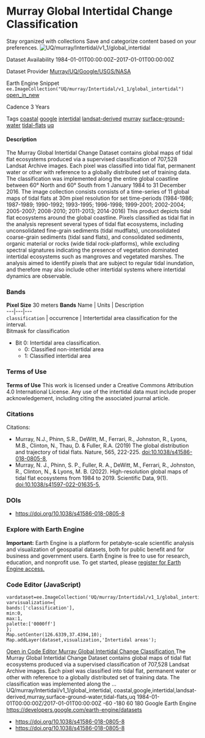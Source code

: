  
#  Murray Global Intertidal Change Classification 
Stay organized with collections  Save and categorize content based on your preferences. 
![UQ/murray/Intertidal/v1_1/global_intertidal](https://developers.google.com/earth-engine/datasets/images/UQ/UQ_murray_Intertidal_v1_1_global_intertidal_sample.png) 

Dataset Availability
    1984-01-01T00:00:00Z–2017-01-01T00:00:00Z 

Dataset Provider
     [ Murray/UQ/Google/USGS/NASA ](https://intertidal.app) 

Earth Engine Snippet
     `    ee.ImageCollection("UQ/murray/Intertidal/v1_1/global_intertidal")   ` [ open_in_new ](https://code.earthengine.google.com/?scriptPath=Examples:Datasets/UQ/UQ_murray_Intertidal_v1_1_global_intertidal) 

Cadence
    3 Years 

Tags
     [coastal](https://developers.google.com/earth-engine/datasets/tags/coastal) [google](https://developers.google.com/earth-engine/datasets/tags/google) [intertidal](https://developers.google.com/earth-engine/datasets/tags/intertidal) [landsat-derived](https://developers.google.com/earth-engine/datasets/tags/landsat-derived) [murray](https://developers.google.com/earth-engine/datasets/tags/murray) [surface-ground-water](https://developers.google.com/earth-engine/datasets/tags/surface-ground-water) [tidal-flats](https://developers.google.com/earth-engine/datasets/tags/tidal-flats) [uq](https://developers.google.com/earth-engine/datasets/tags/uq)
#### Description
The Murray Global Intertidal Change Dataset contains global maps of tidal flat ecosystems produced via a supervised classification of 707,528 Landsat Archive images. Each pixel was classified into tidal flat, permanent water or other with reference to a globally distributed set of training data.
The classification was implemented along the entire global coastline between 60° North and 60° South from 1 January 1984 to 31 December 2016. The image collection consists consists of a time-series of 11 global maps of tidal flats at 30m pixel resolution for set time-periods (1984-1986; 1987-1989; 1990-1992; 1993-1995; 1996-1998; 1999-2001; 2002-2004; 2005-2007; 2008-2010; 2011-2013; 2014-2016)
This product depicts tidal flat ecosystems around the global coastline.
Pixels classified as tidal flat in the analysis represent several types of tidal flat ecosystems, including unconsolidated fine-grain sediments (tidal mudflats), unconsolidated coarse-grain sediments (tidal sand flats), and consolidated sediments, organic material or rocks (wide tidal rock-platforms), while excluding spectral signatures indicating the presence of vegetation dominated intertidal ecosystems such as mangroves and vegetated marshes. The analysis aimed to identify pixels that are subject to regular tidal inundation, and therefore may also include other intertidal systems where intertidal dynamics are observable.
### Bands
**Pixel Size** 30 meters 
**Bands**
Name | Units | Description  
---|---|---  
`classification` | occurrence | Intertertidal area classification for the interval.  
Bitmask for classification
  * Bit 0: Intertidal area classification. 
    * 0: Classified non-intertidal area
    * 1: Classified intertidal area

  
### Terms of Use
**Terms of Use**
This work is licensed under a Creative Commons Attribution 4.0 International License.
Any use of the intertidal data must include proper acknowledgement, including citing the associated journal article.
### Citations
Citations:
  * Murray, N.J., Phinn, S.R., DeWitt, M., Ferrari, R., Johnston, R., Lyons, M.B., Clinton, N., Thau, D. & Fuller, R.A. (2019) The global distribution and trajectory of tidal flats. Nature, 565, 222-225. [doi:10.1038/s41586-018-0805-8](https://doi.org/10.1038/s41586-018-0805-8),
  * Murray, N. J., Phinn, S. P., Fuller, R. A., DeWitt, M., Ferrari, R., Johnston, R., Clinton, N., & Lyons, M. B. (2022). High-resolution global maps of tidal flat ecosystems from 1984 to 2019. Scientific Data, 9(1). [doi:10.1038/s41597-022-01635-5](https://doi.org/10.1038/s41597-022-01635-5),


### DOIs
  * [ https://doi.org/10.1038/s41586-018-0805-8 ](https://doi.org/10.1038/s41586-018-0805-8)


### Explore with Earth Engine
**Important:** Earth Engine is a platform for petabyte-scale scientific analysis and visualization of geospatial datasets, both for public benefit and for business and government users. Earth Engine is free to use for research, education, and nonprofit use. To get started, please [register for Earth Engine access.](https://console.cloud.google.com/earth-engine)
### Code Editor (JavaScript)
```
vardataset=ee.ImageCollection('UQ/murray/Intertidal/v1_1/global_intertidal');
varvisualization={
bands:['classification'],
min:0,
max:1,
palette:['0000ff']
};
Map.setCenter(126.6339,37.4394,10);
Map.addLayer(dataset,visualization,'Intertidal areas');
```
[ Open in Code Editor ](https://code.earthengine.google.com/?scriptPath=Examples:Datasets/UQ/UQ_murray_Intertidal_v1_1_global_intertidal)
[ Murray Global Intertidal Change Classification ](https://developers.google.com/earth-engine/datasets/catalog/UQ_murray_Intertidal_v1_1_global_intertidal)
The Murray Global Intertidal Change Dataset contains global maps of tidal flat ecosystems produced via a supervised classification of 707,528 Landsat Archive images. Each pixel was classified into tidal flat, permanent water or other with reference to a globally distributed set of training data. The classification was implemented along the …
UQ/murray/Intertidal/v1_1/global_intertidal, coastal,google,intertidal,landsat-derived,murray,surface-ground-water,tidal-flats,uq 
1984-01-01T00:00:00Z/2017-01-01T00:00:00Z
-60 -180 60 180 
Google Earth Engine
https://developers.google.com/earth-engine/datasets
  * [ https://doi.org/10.1038/s41586-018-0805-8 ](https://doi.org/https://intertidal.app)
  * [ https://doi.org/10.1038/s41586-018-0805-8 ](https://doi.org/https://developers.google.com/earth-engine/datasets/catalog/UQ_murray_Intertidal_v1_1_global_intertidal)


